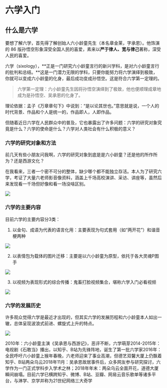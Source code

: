 # 六学入门

## 什么是六学

要想了解六学，首先得了解创始人六小龄童先生（本名章金莱，字承恩）。他饰演的 86 版孙悟空形象深受全国人民的喜爱，素来以**严于律人、宽与律己**著称，深受人民的喜爱。

六学（sixology），**正是一门研究六小龄童言行的新兴学科，是对六小龄童言行的批判和总结。**这是一门潜力无限的学科，只要你能努力将六学演绎到极致，你就可以变成六小龄童的化身，最后成功变成孙悟空。这是符合六学第一定理的。

> 六学第一定理：六小龄童先生因将孙悟空演绎到了极致，他也便顺理成章地成为是孙悟空、吴承恩的化身了。

理论依据：孟子《万章章句下》中说到：“是以论其世也。”意思就是说，一个人的时代背景、作品和个人是统一的，作品即人，人即作品。

但随着近日六学在人民群众中的普及，它也暴露出了许多问题：六学的研究对象究竟是什么？六学的使命是什么？六学对人类社会有什么积极的意义？

### 六学的研究对象和方法

前几天有些小朋友问我啊，六学的研究对象到底是是六小龄童？还是他的所作所为？还是西游文化？

在我看来，三者一个密不可分的整体，缺少哪个都不能独立存活。本人为了研究六学，考证了大量六老师影音像资料，涵盖上千场高校演讲、采访、讲座等，虽然后来发现看一千场但好像和看一场没啥区别。

![](https://pic3.zhimg.com/80/v2-986acf10377ec5be0e01ede044bb3c26_hd.jpg)

### 六学的主要内容
目前六学的主要内容分3类：



1. 以金句、成语为代表的语言化用：主要表现为句式套用（如“两开花”）和谐音梗两种

![](https://pic2.zhimg.com/80/v2-47cd68e8e3f30820f897b0273b4786a1_hd.jpg)

2. 以表情包为载体的图片迁移：主要是以六小龄童为原型，依托于各大灵魂P图手

![](https://pic4.zhimg.com/80/v2-68d4987a6ab3e5c113a04c367ca60f4b_hd.jpg)

3. 以视频为表现形式的综合传播：鬼畜打脸视频集合，堪称六学入门必看视频

![](https://pic2.zhimg.com/80/v2-29bc94e239548ee3b6ee5b5228ff2b65_hd.jpg)

### 六学的发展历史

许多观众觉得六学是最近才出现的，但其实六学的发展历程和六小龄童本人如出一辙，总体呈现波浪式前进、螺旋式上升的特点。

![](https://pic3.zhimg.com/80/v2-32de767ab28730337ec656d89aaf475a_hd.jpg)

2010年：六小龄童主演《吴承恩与西游记》，恶评不断，六学萌芽2014-2015年：电视剧《石敢当》播出，以知乎、B站为先锋阵地，诞生了第一批六学家2016年：全民呼吁六小龄童上猴年春晚，六老师迎来了事业高潮，但德艺双馨大厦上仍飘着知乎、B站两朵乌云2018年11月：吴承恩故居事件后，众多网友参与研究探讨，六学作为一门正式学科步入学术之林；2018年年末：两朵乌云全面开花，道德大厦瞬间崩塌。目前六学已横跨知乎、微博、B站、豆瓣、网易云音乐歌单等诸多平台，与淋学、京学并称为21世纪网络三大奇学
